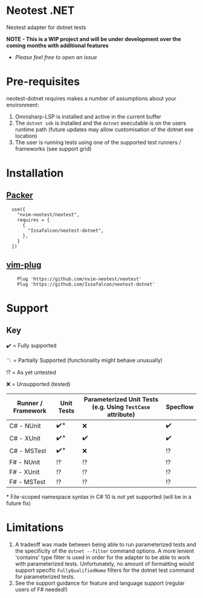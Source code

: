 # Neotest .NET

Neotest adapter for dotnet tests

**NOTE - This is a WIP project and will be under development over the coming months with additional features**

- _Please feel free to open an issue_

# Pre-requisites

neotest-dotnet requires makes a number of assumptions about your environment:

1. Omnisharp-LSP is installed and active in the current buffer
2. The `dotnet sdk` is installed and the `dotnet` executable is on the users runtime path (future updates may allow customisation of the dotnet exe location)
3. The user is running tests using one of the supported test runners / frameworks (see support grid)

# Installation

## [Packer](https://github.com/wbthomason/packer.nvim)

```
  use({
    "nvim-neotest/neotest",
    requires = {
      {
        "Issafalcon/neotest-dotnet",
      },
    }
  })
```

## [vim-plug](https://github.com/junegunn/vim-plug)

```vim
    Plug 'https://github.com/nvim-neotest/neotest'
    Plug 'https://github.com/Issafalcon/neotest-dotnet'
```

# Support

## Key

:heavy_check_mark: = Fully supported

:part_alternation_mark: = Partially Supported (functionality might behave unusually)

:interrobang: = As yet untested

:x: = Unsupported (tested)

| Runner / Framework | Unit Tests         | Parameterized Unit Tests (e.g. Using `TestCase` attribute) | Specflow           |
| ------------------ | ------------------ | ---------------------------------------------------------- | ------------------ |
| C# - NUnit         | :heavy_check_mark:\* | :x:                                    | :heavy_check_mark: |
| C# - XUnit         | :heavy_check_mark:\* | :heavy_check_mark:                                    | :heavy_check_mark: |
| C# - MSTest        | :heavy_check_mark:\* | :x:                                    | :interrobang:      |
| F# - NUnit         | :interrobang:      | :interrobang:                                              | :interrobang:      |
| F# - XUnit         | :interrobang:      | :interrobang:                                              | :interrobang:      |
| F# - MSTest        | :interrobang:      | :interrobang:                                              | :interrobang:      |

\* File-scoped namespace syntax in C# 10 is not yet supported (will be in a future fix)

# Limitations

1. A tradeoff was made between being able to run parameterized tests and the specificity of the `dotnet --filter` command options. A more lenient 'contains' type filter is used
in order for the adapter to be able to work with parameterized tests. Unfortunately, no amount of formatting would support specific `FullyQualifiedName` filters for the dotnet test command for parameterized tests.
2. See the support guidance for feature and language support (regular users of F# needed!)
